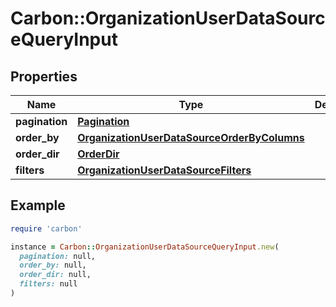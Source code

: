 # Carbon::OrganizationUserDataSourceQueryInput

## Properties

| Name | Type | Description | Notes |
| ---- | ---- | ----------- | ----- |
| **pagination** | [**Pagination**](Pagination.md) |  | [optional] |
| **order_by** | [**OrganizationUserDataSourceOrderByColumns**](OrganizationUserDataSourceOrderByColumns.md) |  | [optional] |
| **order_dir** | [**OrderDir**](OrderDir.md) |  | [optional] |
| **filters** | [**OrganizationUserDataSourceFilters**](OrganizationUserDataSourceFilters.md) |  | [optional] |

## Example

```ruby
require 'carbon'

instance = Carbon::OrganizationUserDataSourceQueryInput.new(
  pagination: null,
  order_by: null,
  order_dir: null,
  filters: null
)
```

